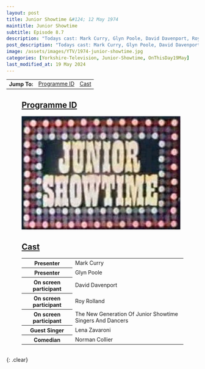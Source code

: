 ```yaml
---
layout: post
title: Junior Showtime &#124; 12 May 1974
maintitle: Junior Showtime
subtitle: Episode 8.7
description: "Todays cast: Mark Curry, Glyn Poole, David Davenport, Roy Rolland, The New Generation Of Junior Showtime Singers And Dancers, Lena Zavaroni, Norman Collier."
post_description: "Todays cast: Mark Curry, Glyn Poole, David Davenport, Roy Rolland, The New Generation Of Junior Showtime Singers And Dancers, Lena Zavaroni, Norman Collier."
image: /assets/images/YTV/1974-junior-showtime.jpg
categories: [Yorkshire-Television, Junior-Showtime, OnThisDay19May]
last_modified_at: 19 May 2024
---
```


<table>
<tr align="center">
<th>Jump To:</th>
<td><a href="#programme-id">Programme ID</a></td>
<td><a href="#cast">Cast</a></td>
</tr>
</table>

<figure class="fig3">
<figcaption>
<h2 id="programme-id"><a href="#programme-id">Programme ID</a></h2>
</figcaption>
<img src="/assets/images/YTV/1974-junior-showtime.jpg" class="full-width" />
</figure>

<figure class="fig3">
<figcaption>
<h2 id="cast"><a href="#cast">Cast</a></h2>
</figcaption>
<table>
<tr><th>Presenter</th><td>Mark Curry</td></tr>
<tr><th>Presenter</th><td>Glyn Poole</td></tr>
<tr><th>On screen participant</th><td>David Davenport</td></tr>
<tr><th>On screen participant</th><td>Roy Rolland</td></tr>
<tr><th>On screen participant</th><td>The New Generation Of Junior Showtime Singers And Dancers</td></tr>
<tr><th>Guest Singer</th><td>Lena Zavaroni</td></tr>
<tr><th>Comedian</th><td>Norman Collier</td></tr>
</table>
</figure>

<br />{: .clear}

